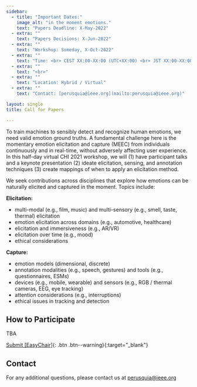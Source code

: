 ```yaml
---
sidebar:
  - title: "Important Dates:"
    image_alt: "in the moment emotions."
    text: "Papers Deadline: X-May-2022"
  - extra: ""
    text: "Papers Decisions: X-Jun-2022"
  - extra: ""
    text: "Workshop: Someday, X-Oct-2022"
  - extra: ""
    text: "Time: <br> CEST XX:00-XX:00 (UTC+XX:00) <br> JST XX:00-XX:00 <br> PDT XX:00-XX:00"
  - extra: ""
    text: "<br>"
  - extra: ""
    text: "Location: Hybrid / Virtual"
  - extra: ""
    text: "Contact: [perusquia@ieee.org](mailto:perusquia@ieee.org)"

layout: single
title: Call for Papers

---
```

<!-- {::options auto_ids="false" /} -->


To train machines to sensibly detect and recognize human emotions, we need valid emotion ground truths. A fundamental challenge here is the momentary emotion elicitation and capture (MEEC) from individuals continuously and in real-time, without adversely affecting user experience. In this half-day virtual CHI 2021 workshop, we will (1) have participant talks and a keynote presentation (2) ideate elicitation, sensing, and annotation techniques (3) create mappings of when to apply an elicitation method.

We seek contributions across disciplines that explore how emotions can be naturally elicited and captured in the moment. Topics include:

**Elicitation:**
* multi-modal (e.g., film, music) and multi-sensory (e.g., smell, taste, thermal) elicitation
* emotion elicitation across domains (e.g., automotive, healthcare)
* elicitation and immersiveness (e.g., AR/VR)
* elicitation over time (e.g., mood)
* ethical considerations

**Capture:**
* emotion models (dimensional, discrete)
* annotation modalities (e.g., speech, gestures) and tools (e.g., questionnaires, ESMs)
* devices (e.g., mobile, wearable) and sensors (e.g., RGB / thermal cameras, EEG, eye tracking)
* attention considerations (e.g., interruptions)
* ethical issues in tracking and detection


## How to Participate
TBA

[Submit [EasyChair]](https://easychair.org/conferences/?conf=meec2022){: .btn .btn--warning}{:target="\_blank"}

## Contact

For any additional questions, please contact us at [perusquia@ieee.org](mailto:perusquia@ieee.org)
